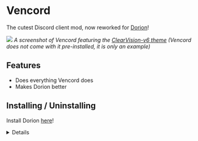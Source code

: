 # Vencord

The cutest Discord client mod, now reworked for [Dorion](https://github.com/SpikeHD/Dorion)!

![](https://user-images.githubusercontent.com/45497981/235015332-0453d3eb-1da6-4601-963e-ef5e454123a1.png)
_A screenshot of Vencord featuring the [ClearVision-v6 theme](https://github.com/ClearVision/ClearVision-v6) (Vencord does not come with it pre-installed, it is only an example)_

## Features

-   Does everything Vencord does
-   Makes Dorion better

## Installing / Uninstalling

Install Dorion [here](https://github.com/SpikeHD/Dorion/releases)!

<details>

## Join our Support/Community Server

https://discord.gg/agQ9mRdHMZ

## Disclaimer

Discord is trademark of Discord Inc. and solely mentioned for the sake of descriptivity.
Mention of it does not imply any affiliation with or endorsement by Discord Inc.

<details>
<summary>Using Vencord, or Dorion, violates Discord's terms of service</summary>

Client modifications are against Discord’s Terms of Service.

However, Discord is pretty indifferent about them and there are no known cases of users getting banned for using client mods! So you should generally be fine as long as you don’t use any plugins that implement abusive behaviour. But no worries, all inbuilt plugins are safe to use!

Regardless, if your account is very important to you and it getting disabled would be a disaster for you, you should probably not use any client mods (not exclusive to Vencord), just to be safe

Additionally, make sure not to post screenshots with Vencord in a server where you might get banned for it

</details>
